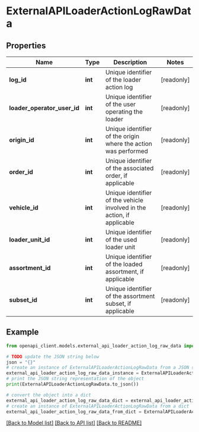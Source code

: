 # ExternalAPILoaderActionLogRawData


## Properties

Name | Type | Description | Notes
------------ | ------------- | ------------- | -------------
**log_id** | **int** | Unique identifier of the loader action log | [readonly] 
**loader_operator_user_id** | **int** | Unique identifier of the user operating the loader | [readonly] 
**origin_id** | **int** | Unique identifier of the origin where the action was performed | [readonly] 
**order_id** | **int** | Unique identifier of the associated order, if applicable | [readonly] 
**vehicle_id** | **int** | Unique identifier of the vehicle involved in the action, if applicable | [readonly] 
**loader_unit_id** | **int** | Unique identifier of the used loader unit | [readonly] 
**assortment_id** | **int** | Unique identifier of the loaded assortment, if applicable | [readonly] 
**subset_id** | **int** | Unique identifier of the assortment subset, if applicable | [readonly] 

## Example

```python
from openapi_client.models.external_api_loader_action_log_raw_data import ExternalAPILoaderActionLogRawData

# TODO update the JSON string below
json = "{}"
# create an instance of ExternalAPILoaderActionLogRawData from a JSON string
external_api_loader_action_log_raw_data_instance = ExternalAPILoaderActionLogRawData.from_json(json)
# print the JSON string representation of the object
print(ExternalAPILoaderActionLogRawData.to_json())

# convert the object into a dict
external_api_loader_action_log_raw_data_dict = external_api_loader_action_log_raw_data_instance.to_dict()
# create an instance of ExternalAPILoaderActionLogRawData from a dict
external_api_loader_action_log_raw_data_from_dict = ExternalAPILoaderActionLogRawData.from_dict(external_api_loader_action_log_raw_data_dict)
```
[[Back to Model list]](../README.md#documentation-for-models) [[Back to API list]](../README.md#documentation-for-api-endpoints) [[Back to README]](../README.md)


